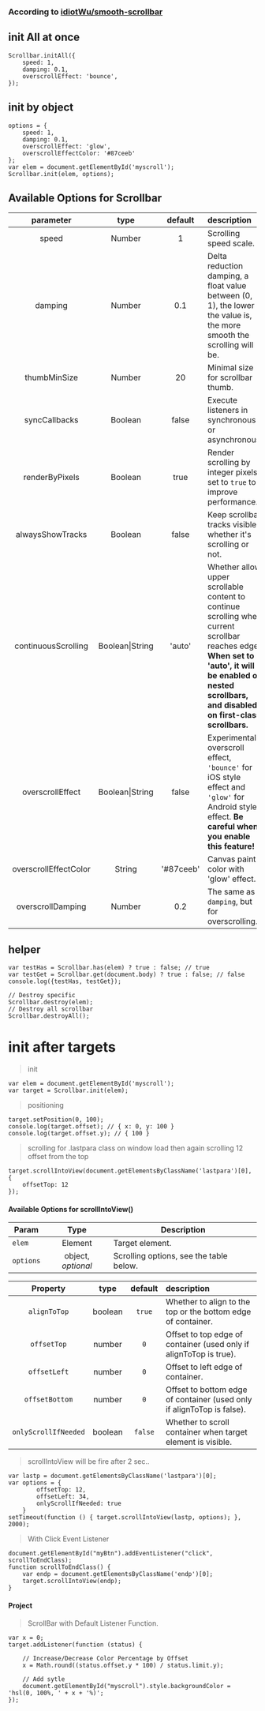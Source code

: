 ### According to [idiotWu/smooth-scrollbar](https://github.com/idiotWu/smooth-scrollbar/tree/7.x#demo)

## init All at once
```JS
Scrollbar.initAll({
    speed: 1,
    damping: 0.1,
    overscrollEffect: 'bounce',
});
```

## init by object
```JS
options = {
    speed: 1,
    damping: 0.1,
    overscrollEffect: 'glow',
    overscrollEffectColor: '#87ceeb'
};
var elem = document.getElementById('myscroll');
Scrollbar.init(elem, options);
```

## Available Options for Scrollbar

| parameter | type | default | description |
| :--------: | :--: | :-----: | :---------- |
| speed | Number | 1 | Scrolling speed scale.|
| damping | Number | 0.1 | Delta reduction damping, a float value between (0, 1), the lower the value is, the more smooth the scrolling will be. |
| thumbMinSize | Number | 20 | Minimal size for scrollbar thumb. |
| syncCallbacks | Boolean | false | Execute listeners in synchronous or asynchronous. |
| renderByPixels | Boolean | true | Render scrolling by integer pixels, set to `true` to improve performance. |
| alwaysShowTracks | Boolean | false | Keep scrollbar tracks visible whether it's scrolling or not. |
| continuousScrolling | Boolean\|String | 'auto' | Whether allow upper scrollable content to continue scrolling when current scrollbar reaches edge. **When set to 'auto', it will be enabled on nested scrollbars, and disabled on first-class scrollbars.** |
| overscrollEffect | Boolean\|String | false | Experimental overscroll effect, `'bounce'` for iOS style effect and `'glow'` for Android style effect. **Be careful when you enable this feature!** |
| overscrollEffectColor | String | '#87ceeb' | Canvas paint color with 'glow' effect. |
| overscrollDamping | Number | 0.2 | The same as `damping`, but for overscrolling. |

## helper
```JS
var testHas = Scrollbar.has(elem) ? true : false; // true
var testGet = Scrollbar.get(document.body) ? true : false; // false
console.log({testHas, testGet});

// Destroy specific
Scrollbar.destroy(elem);
// Destroy all scrollbar
Scrollbar.destroyAll();
```

# init after targets
> init
```JS
var elem = document.getElementById('myscroll');
var target = Scrollbar.init(elem);
```

> positioning
```JS
target.setPosition(0, 100);
console.log(target.offset); // { x: 0, y: 100 }
console.log(target.offset.y); // { 100 }
```

> scrolling for .lastpara class on window load then again scrolling 12 offset from the top
```JS
target.scrollIntoView(document.getElementsByClassName('lastpara')[0], {
    offsetTop: 12
});
```

#### Available Options for scrollIntoView()

| Param | Type | Description |
| --- | :-: | --- |
| `elem` | Element | Target element. |
| `options` | object, _optional_ | Scrolling options, see the table below. |

| Property | type | default | description |
| :-------: | :--: | :-----: | :---------- |
| `alignToTop` | boolean | `true` | Whether to align to the top or the bottom edge of container. |
| `offsetTop` | number | `0` | Offset to top edge of container (used only if alignToTop is true). |
| `offsetLeft` | number | `0` | Offset to left edge of container. |
| `offsetBottom` | number | `0` | Offset to bottom edge of container (used only if alignToTop is false). |
| `onlyScrollIfNeeded` | boolean | `false` | Whether to scroll container when target element is visible. |

> scrollIntoView will be fire after 2 sec..
```JS
var lastp = document.getElementsByClassName('lastpara')[0];
var options = {
        offsetTop: 12,
        offsetLeft: 34,
        onlyScrollIfNeeded: true
    }
setTimeout(function () { target.scrollIntoView(lastp, options); }, 2000);
```

> With Click Event Listener
```JS
document.getElementById("myBtn").addEventListener("click", scrollToEndClass);
function scrollToEndClass() {
    var endp = document.getElementsByClassName('endp')[0];
    target.scrollIntoView(endp);
}
```

#### Project
> ScrollBar with Default Listener Function.
```JS
var x = 0;
target.addListener(function (status) {

    // Increase/Decrease Color Percentage by Offset
    x = Math.round((status.offset.y * 100) / status.limit.y);
    
    // Add sytle
    document.getElementById("myscroll").style.backgroundColor = 'hsl(0, 100%, ' + x + '%)';
});
```
